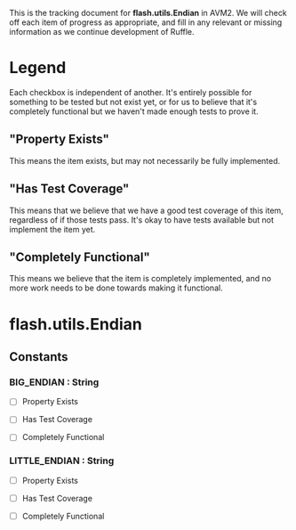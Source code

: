 This is the tracking document for **flash.utils.Endian** in AVM2. We will check off each item of progress as appropriate, and fill in any relevant or missing information as we continue development of Ruffle.
# Legend

Each checkbox is independent of another. It's entirely possible for something to be tested but not exist yet, or for us to believe that it's completely functional but we haven't made enough tests to prove it.
## "Property Exists"

This means the item exists, but may not necessarily be fully implemented.
## "Has Test Coverage"

This means that we believe that we have a good test coverage of this item, regardless of if those tests pass. It's okay to have tests available but not implement the item yet.
## "Completely Functional"

This means we believe that the item is completely implemented, and no more work needs to be done towards making it functional.
# flash.utils.Endian
## Constants
### BIG_ENDIAN : String

* [ ] Property Exists

* [ ] Has Test Coverage

* [ ] Completely Functional


### LITTLE_ENDIAN : String

* [ ] Property Exists

* [ ] Has Test Coverage

* [ ] Completely Functional